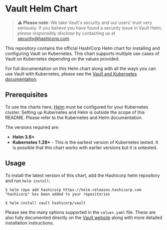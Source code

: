 # Vault Helm Chart

> :warning: **Please note**: We take Vault's security and our users' trust very seriously. If 
you believe you have found a security issue in Vault Helm, _please responsibly disclose_ 
by contacting us at [security@hashicorp.com](mailto:security@hashicorp.com).

This repository contains the official HashiCorp Helm chart for installing
and configuring Vault on Kubernetes. This chart supports multiple use
cases of Vault on Kubernetes depending on the values provided.

For full documentation on this Helm chart along with all the ways you can
use Vault with Kubernetes, please see the
[Vault and Kubernetes documentation](https://developer.hashicorp.com/vault/docs/platform/k8s).

## Prerequisites

To use the charts here, [Helm](https://helm.sh/) must be configured for your
Kubernetes cluster. Setting up Kubernetes and Helm is outside the scope of
this README. Please refer to the Kubernetes and Helm documentation.

The versions required are:

  * **Helm 3.6+**
  * **Kubernetes 1.28+** - This is the earliest version of Kubernetes tested.
    It is possible that this chart works with earlier versions but it is
    untested.

## Usage

To install the latest version of this chart, add the Hashicorp helm repository
and run `helm install`:

```console
$ helm repo add hashicorp https://helm.releases.hashicorp.com
"hashicorp" has been added to your repositories

$ helm install vault hashicorp/vault
```

Please see the many options supported in the `values.yaml` file. These are also
fully documented directly on the [Vault
website](https://developer.hashicorp.com/vault/docs/platform/k8s/helm) along with more
detailed installation instructions.

